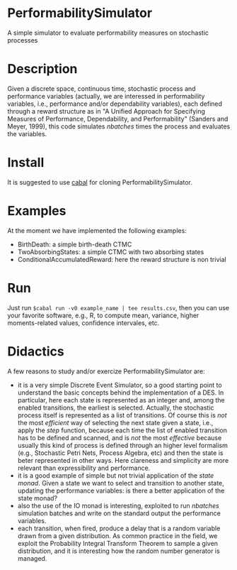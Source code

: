 # PerformabilitySimulator
A simple simulator to evaluate performability measures on stochastic processes                  

# Description
Given a discrete space, continuous time, stochastic process and performance variables (actually, we are interessed in performability variables, i.e., performance and/or dependability variables), each defined through a reward structure as in "A Unified Approach for Specifying Measures of Performance, Dependability, and Performability" (Sanders and Meyer, 1999), this code simulates *nbatches* times the process and evaluates the variables.

# Install
It is suggested to use [cabal](https://cabal.readthedocs.io) for cloning PerformabilitySimulator.

# Examples
At the moment we have implemented the following examples:
* BirthDeath: a simple birth-death CTMC
* TwoAbsorbingStates: a simple CTMC with two absorbing states
* ConditionalAccumulatedReward: here the reward structure is non trivial

# Run
Just run `$cabal run -v0 example_name | tee results.csv`, then you can use your favorite software, e.g., R, to compute mean, variance, higher moments-related values, confidence intervales, etc. 

# Didactics
A few reasons to study and/or exercize PerformabilitySimulator are:
* it is a very simple Discrete Event Simulator, so a good starting point to understand the basic concepts behind the implementation of a DES. In particular, here each state is represented as an integer and, among the enabled transitions, the earliest is selected. Actually, the stochastic process itself is represented as a list of transitions. Of course this is _not_ the most _efficient_ way of selecting the next state given a state, i.e., apply the _step_ function, because each time the list of enabled transition has to be defined and scanned, and is _not_ the most _effective_ because usually this kind of process is defined through an higher level formalism (e.g., Stochastic Petri Nets, Process Algebra, etc) and then the state is beter represented in other ways. Here clareness and simplicity are more relevant than expressibility and performance.
* it is a good example of simple but not trivial application of the _state monad_. Given a state we want to select and transition to another state, updating the performance variables: is there a better application of the state monad?
* also the use of the IO monad is interesting, exploited to run _nbatches_ simulation batches and write on the standard output the performance variables.
* each transition, when fired, produce a delay that is a random variable drawn from a given distribution. As common practice in the field, we exploit the Probability Integral Transform Theorem to sample a given distribution, and it is interesting how the random number generator is managed.
